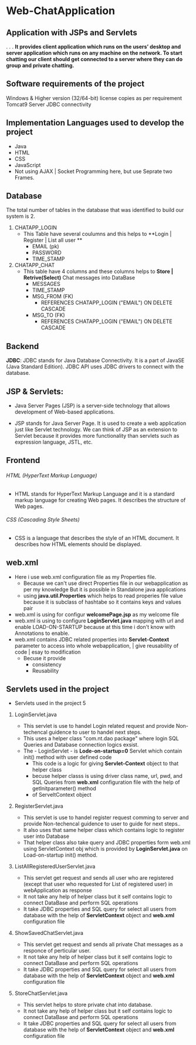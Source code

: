 # Web-ChatApplication
## Application with JSPs and Servlets
.
.
.
 **It provides client application which runs on the users’ desktop and server application which runs on any machine on the network. To start chatting our client should get connected to a server where they can do group and private chatting.**
 
 
## Software requirements of the project
Windows & Higher version (32/64-bit) license copies as per requirement
Tomcat9 Server
JDBC connectivity


## Implementation Languages used to develop the project
- Java
- HTML
- CSS
- JavaScript
- Not using AJAX | Socket Programming here, but use Seprate two Frames.


## Database
The total number of tables in the database that was identified to build our system is 2.
1. CHATAPP_LOGIN 
   - This Table have several coulumns and this helps to **Login | Register | List all user **
     - EMAIL (pk)
     - PASSWORD
     - TIME_STAMP
2. CHATAPP_CHAT
   - This table have 4 columns and these columns helps to **Store | Retrive(Select)**  Chat messages into DataBase
     - MESSAGES
     - TIME_STAMP
     - MSG_FROM (FK)
       - REFERENCES CHATAPP_LOGIN ("EMAIL") ON DELETE CASCADE
     - MSG_TO (FK)
       - REFERENCES CHATAPP_LOGIN ("EMAIL") ON DELETE CASCADE


## Backend
**JDBC**: JDBC stands for Java Database Connectivity. It is a part of JavaSE (Java Standard Edition). JDBC API uses JDBC drivers to connect with the database.

## JSP & Servlets:
- Java Server Pages (JSP) is a server-side technology that allows development of Web-based applications.

- JSP stands for Java Server Page. It is used to create a web application just like Servlet technology. We can think of JSP as an extension to Servlet because it provides more functionality than servlets such as expression language, JSTL, etc.




## Frontend
###### HTML (HyperText Markup Language)

- HTML stands for HyperText Markup Language and it is a standard markup language for creating Web pages. It describes the structure of Web pages.

###### CSS (Cascading Style Sheets)

- CSS is a language that describes the style of an HTML document. It describes how HTML elements should be displayed.


## web.xml
* Here i use web.xml configuration file as my Properties file.
  - Because we can't use direct Properties file in our webapplication as per my knowledge But it is possible in Standalone java applications 
  - using **java.util.Properties** which helps to read properies file value because it is subclass of hashtabe so it contains keys and values pair
* web.xml is using for configur **welcomePage.jsp** as my welcome file
* web.xml is using to configure **LoginServlet.java**  mapping with url and enable LOAD-ON-STARTUP because at this time i don't know with Annotations to enable.
* web.xml contains JDBC related properties into **Servlet-Context** parameter to access into whole webapplication, | give reusability of code | esay to modification 
  - Becuse it provide 
    - consistency
    - Reusability


## Servlets used in the project
* Servlets used in the project 5
1. LoginServlet.java 
   - This servlet is use to handel Login related request and provide Non-techencal guidence to user to handel next steps.
   - This uses a helper class "com.nt.dao package" where login SQL Queries and Database connection logics exsist.
   - The - LoginServlet - is **Lode-on-startup=0** Servlet which contain init() method with user defined code
     - This code is a logic for giving **Servlet-Context** object to that helper class 
     - becuse helper classs is using driver class name, url, pwd, and SQL Queries from **web.xml** configuration file with the help of getInitparameter() method
     - of ServeltContext object

2. RegisterServlet.java
   - This servlet is use to handel register request comming to server and provide Non-techencal guidence to user to guide for next steps..
   - It also uses that same helper class which contains logic to register user into Database
   - That helper class also take query and JDBC properties form web.xml using ServletContext obj which is provided by **LoginServlet.java** on Load-on-startup init() method.
   
3. ListAllRegisteredUserServlet.java
   - This servlet get request and sends all user who are registered (except that user who requested for List of registered user) in webApplication as response
   - It not take any help of helper class but it self contains logic to connect DataBase and perform SQL operations 
   - It take JDBC properties and SQL query for select all users from database with the help of **ServletContext** object and **web.xml** configuration file
   
4. ShowSavedChatServlet.java
   - This servlet get request and sends all private Chat messages as a responce of perticular user.
   - It not take any help of helper class but it self contains logic to connect DataBase and perform SQL operations 
   - It take JDBC properties and SQL query for select all users from database with the help of **ServletContext** object and **web.xml** configuration file

5. StoreChatServlet.java
   - This servlet helps to store private chat into database.
   - It not take any help of helper class but it self contains logic to connect DataBase and perform SQL operations 
   - It take JDBC properties and SQL query for select all users from database with the help of **ServletContext** object and **web.xml** configuration file
   
